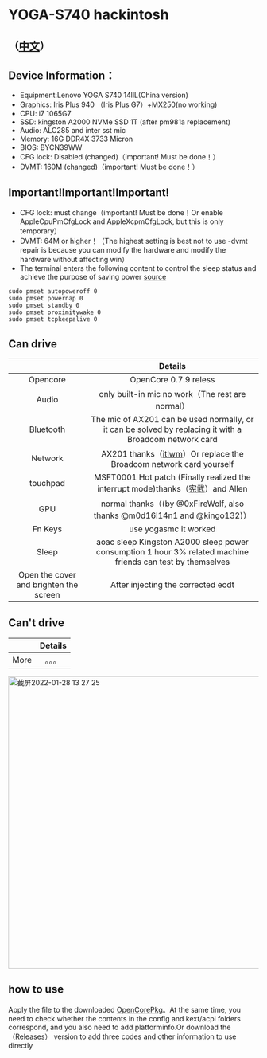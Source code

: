 # YOGA-S740 hackintosh

## （[中文](https://github.com/frozenzero123/YOGA-S740/blob/master/README.MD)）


## Device Information：
* Equipment:Lenovo YOGA S740 14llL(China version)
* Graphics: Iris Plus 940 （Iris Plus G7）+MX250(no working)
* CPU: i7 1065G7
* SSD: kingston A2000 NVMe SSD 1T (after pm981a replacement)
* Audio: ALC285 and inter sst mic
* Memory: 16G DDR4X 3733 Micron 
* BIOS: BYCN39WW
* CFG lock: Disabled (changed)（important! Must be done！）
* DVMT: 160M (changed)（important! Must be done！）

## Important!Important!Important!

* CFG lock: must change（important! Must be done！Or enable AppleCpuPmCfgLock and AppleXcpmCfgLock, but this is only temporary）
* DVMT: 64M or higher！（The highest setting is best not to use -dvmt repair is because you can modify the hardware and modify the hardware without affecting win）
* The terminal enters the following content to control the sleep status and achieve the purpose of saving power [source](https://dortania.github.io/OpenCore-Post-Install/universal/sleep.html#preparations)
```
sudo pmset autopoweroff 0
sudo pmset powernap 0
sudo pmset standby 0
sudo pmset proximitywake 0
sudo pmset tcpkeepalive 0
```


## Can drive
|  | Details |
|:-: | :-:|
|Opencore|OpenCore 0.7.9 reless|
|Audio|  only built-in mic no work（The rest are normal） |
|Bluetooth|  The mic of AX201 can be used normally, or it can be solved by replacing it with a Broadcom network card|
|Network| AX201 thanks（[itlwm](https://github.com/OpenIntelWireless/itlwm)）Or replace the Broadcom network card yourself|
|touchpad|MSFT0001 Hot patch (Finally realized the interrupt mode)thanks（[宪武](https://github.com/daliansky/OC-little)）and Allen|
|GPU|normal thanks（(by @0xFireWolf, also thanks @m0d16l14n1 and @kingo132)） |
|Fn Keys| use yogasmc it worked|
|Sleep| aoac sleep Kingston A2000 sleep power consumption 1 hour 3% related machine friends can test by themselves
|Open the cover and brighten the screen|After injecting the corrected ecdt|
## Can't drive
|  | Details |
|:-: | :-:|
|More|。。。|

<img width="587" alt="截屏2022-01-28 13 27 25" src="https://user-images.githubusercontent.com/52648473/151494677-0cc6f563-0f05-4cc2-81c1-e4b7db17f296.png">





## how to use
Apply the file to the downloaded [OpenCorePkg](https://github.com/acidanthera/OpenCorePkg)。At the same time, you need to check whether the contents in the config and kext/acpi folders correspond, and you also need to add platforminfo.Or download the （[Releases](https://github.com/frozenzero123/YOGA-S740/releases)） version to add three codes and other information to use directly
